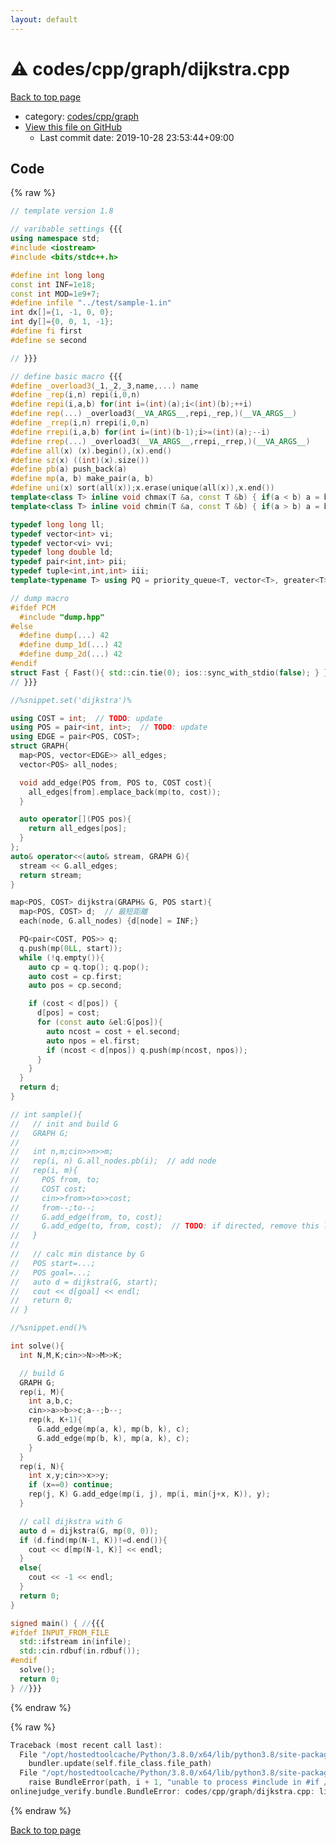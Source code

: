 ```yaml
---
layout: default
---
```


<!-- mathjax config similar to math.stackexchange -->
<script type="text/javascript" async
  src="https://cdnjs.cloudflare.com/ajax/libs/mathjax/2.7.5/MathJax.js?config=TeX-MML-AM_CHTML">
</script>
<script type="text/x-mathjax-config">
  MathJax.Hub.Config({
    TeX: { equationNumbers: { autoNumber: "AMS" }},
    tex2jax: {
      inlineMath: [ ['$','$'] ],
      processEscapes: true
    },
    "HTML-CSS": { matchFontHeight: false },
    displayAlign: "left",
    displayIndent: "2em"
  });
</script>

<script type="text/javascript" src="https://cdnjs.cloudflare.com/ajax/libs/jquery/3.4.1/jquery.min.js"></script>
<script src="https://cdn.jsdelivr.net/npm/jquery-balloon-js@1.1.2/jquery.balloon.min.js" integrity="sha256-ZEYs9VrgAeNuPvs15E39OsyOJaIkXEEt10fzxJ20+2I=" crossorigin="anonymous"></script>
<script type="text/javascript" src="../../../../assets/js/copy-button.js"></script>
<link rel="stylesheet" href="../../../../assets/css/copy-button.css" />


# :warning: codes/cpp/graph/dijkstra.cpp

<a href="../../../../index.html">Back to top page</a>

* category: <a href="../../../../index.html#3ec2d728d77befc78f832b5911706770">codes/cpp/graph</a>
* <a href="{{ site.github.repository_url }}/blob/master/codes/cpp/graph/dijkstra.cpp">View this file on GitHub</a>
    - Last commit date: 2019-10-28 23:53:44+09:00




## Code

<a id="unbundled"></a>
{% raw %}
```cpp
// template version 1.8

// varibable settings {{{
using namespace std;
#include <iostream>
#include <bits/stdc++.h>

#define int long long
const int INF=1e18;
const int MOD=1e9+7;
#define infile "../test/sample-1.in"
int dx[]={1, -1, 0, 0};
int dy[]={0, 0, 1, -1};
#define fi first
#define se second

// }}}

// define basic macro {{{
#define _overload3(_1,_2,_3,name,...) name
#define _rep(i,n) repi(i,0,n)
#define repi(i,a,b) for(int i=(int)(a);i<(int)(b);++i)
#define rep(...) _overload3(__VA_ARGS__,repi,_rep,)(__VA_ARGS__)
#define _rrep(i,n) rrepi(i,0,n)
#define rrepi(i,a,b) for(int i=(int)(b-1);i>=(int)(a);--i)
#define rrep(...) _overload3(__VA_ARGS__,rrepi,_rrep,)(__VA_ARGS__)
#define all(x) (x).begin(),(x).end()
#define sz(x) ((int)(x).size())
#define pb(a) push_back(a)
#define mp(a, b) make_pair(a, b)
#define uni(x) sort(all(x));x.erase(unique(all(x)),x.end())
template<class T> inline void chmax(T &a, const T &b) { if(a < b) a = b; }
template<class T> inline void chmin(T &a, const T &b) { if(a > b) a = b; }

typedef long long ll;
typedef vector<int> vi;
typedef vector<vi> vvi;
typedef long double ld;
typedef pair<int,int> pii;
typedef tuple<int,int,int> iii;
template<typename T> using PQ = priority_queue<T, vector<T>, greater<T>>;

// dump macro
#ifdef PCM
  #include "dump.hpp"
#else
  #define dump(...) 42
  #define dump_1d(...) 42
  #define dump_2d(...) 42
#endif
struct Fast { Fast(){ std::cin.tie(0); ios::sync_with_stdio(false); } } fast;
// }}}

//%snippet.set('dijkstra')%

using COST = int;  // TODO: update
using POS = pair<int, int>;  // TODO: update
using EDGE = pair<POS, COST>;
struct GRAPH{
  map<POS, vector<EDGE>> all_edges;
  vector<POS> all_nodes;

  void add_edge(POS from, POS to, COST cost){
    all_edges[from].emplace_back(mp(to, cost));
  }

  auto operator[](POS pos){
    return all_edges[pos];
  }
};
auto& operator<<(auto& stream, GRAPH G){
  stream << G.all_edges;
  return stream;
}

map<POS, COST> dijkstra(GRAPH& G, POS start){
  map<POS, COST> d;  // 最短距離
  each(node, G.all_nodes) {d[node] = INF;}

  PQ<pair<COST, POS>> q;
  q.push(mp(0LL, start));
  while (!q.empty()){
    auto cp = q.top(); q.pop();
    auto cost = cp.first;
    auto pos = cp.second;

    if (cost < d[pos]) {
      d[pos] = cost;
      for (const auto &el:G[pos]){
        auto ncost = cost + el.second;
        auto npos = el.first;
        if (ncost < d[npos]) q.push(mp(ncost, npos));
      }
    }
  }
  return d;
}

// int sample(){
//   // init and build G
//   GRAPH G;
//
//   int n,m;cin>>n>>m;
//   rep(i, n) G.all_nodes.pb(i);  // add node
//   rep(i, m){
//     POS from, to;
//     COST cost;
//     cin>>from>>to>>cost;
//     from--;to--;
//     G.add_edge(from, to, cost);
//     G.add_edge(to, from, cost);  // TODO: if directed, remove this line
//   }
//
//   // calc min distance by G
//   POS start=...;
//   POS goal=...;
//   auto d = dijkstra(G, start);
//   cout << d[goal] << endl;
//   return 0;
// }

//%snippet.end()%

int solve(){
  int N,M,K;cin>>N>>M>>K;

  // build G
  GRAPH G;
  rep(i, M){
    int a,b,c;
    cin>>a>>b>>c;a--;b--;
    rep(k, K+1){
      G.add_edge(mp(a, k), mp(b, k), c);
      G.add_edge(mp(b, k), mp(a, k), c);
    }
  }
  rep(i, N){
    int x,y;cin>>x>>y;
    if (x==0) continue;
    rep(j, K) G.add_edge(mp(i, j), mp(i, min(j+x, K)), y);
  }

  // call dijkstra with G
  auto d = dijkstra(G, mp(0, 0));
  if (d.find(mp(N-1, K))!=d.end()){
    cout << d[mp(N-1, K)] << endl;
  }
  else{
    cout << -1 << endl;
  }
  return 0;
}

signed main() { //{{{
#ifdef INPUT_FROM_FILE
  std::ifstream in(infile);
  std::cin.rdbuf(in.rdbuf());
#endif
  solve();
  return 0;
} //}}}

```
{% endraw %}

<a id="bundled"></a>
{% raw %}
```cpp
Traceback (most recent call last):
  File "/opt/hostedtoolcache/Python/3.8.0/x64/lib/python3.8/site-packages/onlinejudge_verify/docs.py", line 340, in write_contents
    bundler.update(self.file_class.file_path)
  File "/opt/hostedtoolcache/Python/3.8.0/x64/lib/python3.8/site-packages/onlinejudge_verify/bundle.py", line 153, in update
    raise BundleError(path, i + 1, "unable to process #include in #if / #ifdef / #ifndef other than include guards")
onlinejudge_verify.bundle.BundleError: codes/cpp/graph/dijkstra.cpp: line 45: unable to process #include in #if / #ifdef / #ifndef other than include guards

```
{% endraw %}

<a href="../../../../index.html">Back to top page</a>

